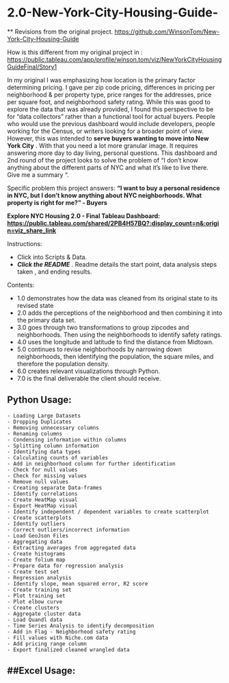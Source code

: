# 2.0-New-York-City-Housing-Guide-
** Revisions from the original project. https://github.com/WinsonTom/New-York-City-Housing-Guide

How is this different from my original project in : https://public.tableau.com/app/profile/winson.tom/viz/NewYorkCityHousingGuideFinal/Story1

In my original I was emphasizing how location is the primary factor determining pricing. I gave per zip code pricing, differences in pricing per neighborhood & per property type, price ranges for the addresses, price per square foot, and neighborhood safety rating. While this was good to explore the data that was already provided, I found this perspective to be for “data collectors” rather than a functional tool for actual buyers. People who would use the previous dashboard would include developers, people working for the Census, or writers looking for a broader point of view. However, this was intended to **serve buyers wanting to move into New York City** . With that you need a lot more granular image. It requires answering more day to day living, personal questions. This dashboard and 2nd round of the project looks to solve the problem of “I don’t know anything about the different parts of NYC and what it’s like to live there. Give me a summary “. 

Specific problem this project answers:
**“I want to buy a personal residence in NYC, but I don’t know anything about NYC neighborhoods. What property is right for me?” - Buyers**

**Explore NYC Housing 2.0 - Final Tableau Dashboard: https://public.tableau.com/shared/2PB4H57BQ?:display_count=n&:origin=viz_share_link**

Instructions:

- Click into Scripts & Data.
- ***Click the README*** . Readme details the start point, data analysis steps taken , and ending results.

Contents:  
- 1.0 demonstrates how the data was cleaned from its original state to its revised state
- 2.0 adds the perceptions of the neighborhood and then combining it into the primary data set.
- 3.0 goes through two transformations to group zipcodes and neighborhoods. Then using the neighborhoods to identify safety ratings.
- 4.0 uses the longitude and latitude to find the distance from Midtown.
- 5.0 continues to revise neighborhoods by narrowing down neighborhoods, then identifying the population, the square miles, and therefore the population density.
- 6.0 creates relevant visualizations through Python.
- 7.0 is the final deliverable the client should receive. 

## Python Usage:
	- Loading Large Datasets
	- Dropping Duplicates
	- Removing unnecessary columns
	- Renaming columns
	- Condensing information within columns
	- Splitting column information
	- Identifying data types
	- Calculating counts of variables
	- Add in neighborhood column for further identification
	- Check for null values
	- Check for missing values
	- Remove null values
	- Creating separate Data-frames
	- Identify correlations
	- Create HeatMap visual
	- Export HeatMap visual
	- Identify independent / dependent variables to create scatterplot
	- Create scatterplots
	- Identify outliers
	- Correct outliers/incorrect information
	- Load GeoJson Files
	- Aggregating data
	- Extracting averages from aggregated data
	- Create histograms
	- Create folium map
	- Prepare data for regression analysis
	- Create test set
	- Regression analysis
	- Identify slope, mean squared error, R2 score
	- Create training set
	- Plot training set
	- Plot elbow curve
	- Create clusters
	- Aggregate cluster data
	- Load Quandl data
	- Time Series Analysis to identify decomposition 
	- Add in Flag - Neighborhood safety rating
	- Fill values with Niche.com data 
	- Add pricing range column
	- Export finalized cleaned wrangled data

##Excel Usage:
-
